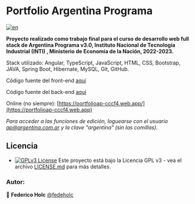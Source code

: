# Portfolio Argentina Programa
[![en](https://img.shields.io/badge/lang-en-red.svg)](https://github.com/fedeholc/Portfolio-Frontend/blob/master/README.md)

**Proyecto realizado como trabajo final para el curso de desarrollo web full stack de Argentina Programa v3.0, Instituto Nacional de
Tecnología Industrial (INTI) , Ministerio de Economía de la Nación, 2022-2023.**

Stack utilizado: Angular, TypeScript, JavaScript, HTML, CSS, Bootstrap, JAVA,
Spring Boot, Hibernate, MySQL, Git, GitHub.

Código fuente del front-end [aquí](https://github.com/fedeholc/Portfolio-Frontend/)

Código fuente del back-end [aquí](https://github.com/fedeholc/Portfolio-Backend/)

Online (no siempre): [https://portfolioap-cccf4.web.app/](https://portfolioap-cccf4.web.app)

_Para acceder a las funciones de edición, loguearse con el usuario ap@argentina.com.ar y la clave "argentina" (sin las comillas)._

## Licencia

- [![GPLv3 License](https://img.shields.io/badge/License-GPL%20v3-yellow.svg)](https://opensource.org/licenses/) Este proyecto está bajo la Licencia GPL v3 - vea el archivo [LICENSE.md](LICENSE.md) para más detalles.

### Autor:

👤 **Federico Holc** [@fedeholc](https://github.com/fedeholc)

